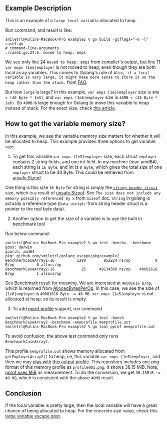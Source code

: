 ## Example Description

This is an example of a `large local variable` allocated to heap.

Run command, and result is like:

```
smiletrl@Rulins-MacBook-Pro example2 % go build -gcflags="-m -l" case1.go
# command-line-arguments
./case1.go:24:6: moved to heap: emps
```

We see only line 24 `moved to heap: emps` from compiler's output, but line 11 `var emps [1e5]employer` is not moved to heap, even though they are both local array variables. This comes to Golang's rule of `Also, if a local variable is very large, it might make more sense to store it on the heap rather than the stack.` from [FAQ](https://golang.org/doc/faq#stack_or_heap).

But how `large` is large? In this example, `var emps [1e5]employer` size is `4MB = (40 Byte * 1e5)`, and `var emps [1e6]employer` size is `40MB = (40 Byte * 1e6)`. So `40MB` is large enough for Golang to move this variable to heap instead of stack. For the exact size, check [this article](https://smiletrl.github.io/post/golang-local-large-heap-allocated-variable/).

## How to get the variable memory size?

In this example, we see the variable memory size matters for whether it will be allocated to heap. This example provides three options to get variable size.

1. To get this variable `var emps [1e5]employer` size, each struct `employer` contains 2 string fields, and one int field. In my machine (mac amd64), each string is `16 Byte`, and int is `8 Byte`, which gives the total size of one `employer` struct to be 40 Byte. This could be retrieved from [unsafe.Sizeof](https://golang.org/pkg/unsafe/#Sizeof).

One thing is this size `16 Byte` for string is simply the [`string header struct`](https://golang.org/pkg/reflect/#StringHeader) size, which is a result of [unsafe.Sizeof](https://golang.org/pkg/unsafe/#Sizeof). See `The size does not include any memory possibly referenced by x` from `Sizeof` doc. `String` in golang is actually a reference type (`Data uintptr` from string header struct is a pointer to the real byte data).

2. Another option to get the size of a variable is to use the built in benchmark tool

Run below command:

```
smiletrl@Rulins-MacBook-Pro example2 % go test -bench=. -benchmem
goos: darwin
goarch: amd64
pkg: github.com/smiletrl/golang_escape/pkg/example2
BenchmarkCaseArray1-16     	    1280	    952224 ns/op	       0 B/op	       0 allocs/op
BenchmarkCaseArray2-16    	      25	  49134560 ns/op	40001616 B/op	       1 allocs/op
```

See [Benchmark result](https://golang.org/pkg/testing/#BenchmarkResult) for meaning. We are interested at `40001616 B/op`, which is returned from [AllocedBytesPerOp](https://golang.org/pkg/testing/#BenchmarkResult.AllocedBytesPerOp). In this case, we see the size of `[1e6]employer` is `40001616 Byte ~= 40 MB`. `var emps [1e5]employer` is not allocated at heap, so its result is empty.

3. To add [pprof profile](https://golang.org/pkg/runtime/pprof/) support, run command

```
smiletrl@Rulins-MacBook-Pro example2 % go test -bench BenchmarkCaseArray2 -benchmem -memprofile memprofile.out
smiletrl@Rulins-MacBook-Pro example2 % go tool pprof memprofile.out
```

To avoid confusion, the above test command only runs `BenchmarkCaseArray2`.

This profile `memprofile.out` shows memory allocated from `getEmployerArray2()` to heap, i.e, this variable `var emps [1e6]employer`, and then we may [play with this output profile](https://blog.golang.org/pprof). This repository includes one png format of this memory profile as `profile001.png`. It shows 38.15 MiB. Note, [pprof uses MiB](https://github.com/google/pprof/issues/136) as measurement. To do the conversion, we get `38.15MiB ~= 40 MB`, which is consistent with the above `40MB` result.

## Conclusion

If the local variable is pretty large, then the local variable will have a great chance of being allocated to heap. For the concrete size value, check this [large variable escape post](https://smiletrl.github.io/post/golang-local-large-heap-allocated-variable/).
